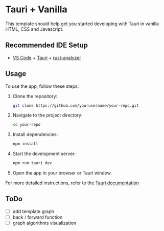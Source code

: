 # Tauri + Vanilla

This template should help get you started developing with Tauri in vanilla HTML, CSS and Javascript.

## Recommended IDE Setup

- [VS Code](https://code.visualstudio.com/) + [Tauri](https://marketplace.visualstudio.com/items?itemName=tauri-apps.tauri-vscode) + [rust-analyzer](https://marketplace.visualstudio.com/items?itemName=rust-lang.rust-analyzer)
  
## Usage

To use the app, follow these steps:

1. Clone the repository:
    ```sh
    git clone https://github.com/yourusername/your-repo.git
    ```
2. Navigate to the project directory:
    ```sh
    cd your-repo
    ```
3. Install dependencies:
    ```sh
    npm install
    ```
4. Start the development server:
    ```sh
    npm run tauri dev
    ```
5. Open the app in your browser or Tauri window.
   
For more detailed instructions, refer to the [Tauri documentation](https://tauri.studio/docs/getting-started/intro)

## ToDo
- [ ] add template graph
- [ ] back / forward function
- [ ] graph algorithms visualization